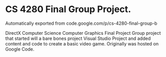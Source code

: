# CS 4280 Final Group Project.
Automatically exported from code.google.com/p/cs-4280-final-group-b

DirectX Computer Science Computer Graphics Final Project
Group project that started will a bare bones project Visual Studio Project and added content and code to create a basic video game.
Originally was hosted on Google Code.

